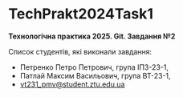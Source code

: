 # TechPrakt2024Task1
**Технологічна практика 2025. Git. Завдання №2**

Список студентів, які виконали завдання:
* Петренко Петро Петрович, група ІПЗ-23-1,
* Патлай Максим Васильович, група ВТ-23-1,
* vt231_pmv@student.ztu.edu.ua
